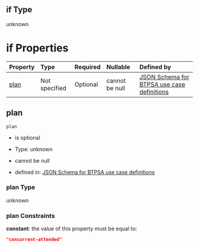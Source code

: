 ## if Type

unknown

# if Properties

| Property      | Type          | Required | Nullable       | Defined by                                                                                                                                                                                                                                  |
| :------------ | :------------ | :------- | :------------- | :------------------------------------------------------------------------------------------------------------------------------------------------------------------------------------------------------------------------------------------ |
| [plan](#plan) | Not specified | Optional | cannot be null | [JSON Schema for BTPSA use case definitions](btpsa-usecase-properties-services-items-allof-1-then-allof-56-then-allof-0-if-properties-plan.md "undefined#/properties/services/items/allOf/1/then/allOf/56/then/allOf/0/if/properties/plan") |

## plan



`plan`

*   is optional

*   Type: unknown

*   cannot be null

*   defined in: [JSON Schema for BTPSA use case definitions](btpsa-usecase-properties-services-items-allof-1-then-allof-56-then-allof-0-if-properties-plan.md "undefined#/properties/services/items/allOf/1/then/allOf/56/then/allOf/0/if/properties/plan")

### plan Type

unknown

### plan Constraints

**constant**: the value of this property must be equal to:

```json
"concurrent-attended"
```
